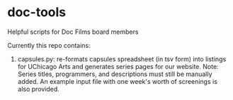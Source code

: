 # doc-tools

Helpful scripts for Doc Films board members 

Currently this repo contains:

1. capsules.py: re-formats capsules spreadsheet (in tsv form) into listings for UChicago Arts and generates series pages for our website. Note: Series titles, programmers, and descriptions must still be manually added. An example input file with one week's worth of screenings is also provided. 
